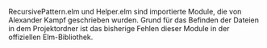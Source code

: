 RecursivePattern.elm und Helper.elm sind importierte Module, die von Alexander Kampf geschrieben wurden. Grund für das Befinden der Dateien in dem Projektordner ist das bisherige Fehlen dieser Module in der offiziellen Elm-Bibliothek. 